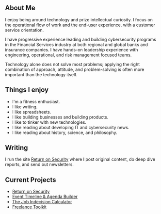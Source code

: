 ## About Me

I enjoy being around technology and prize intellectual curiosity. I focus on the operational flow of work and the end-user experience, with a customer service orientation.

I have progressive experience leading and building cybersecurity programs in the Financial Services industry at both regional and global banks and insurance companies. I have hands-on leadership experience with engineering, operational, and risk management focused teams.

Technology alone does not solve most problems; applying the right combination of approach, attitude, and problem-solving is often more important than the technology itself.

## Things I enjoy

- I'm a fitness enthusiast.
- I like writing.
- I like spreadsheets.
- I like building businesses and building products.
- I like to tinker with new technologies.
- I like reading about developing IT and cybersecurity news.
- I like reading about history, science, and philosophy.

## Writing

I run the site [Return on Security](https://www.returnonsecurity.com) where I post original content, do deep dive reports, and send out newsletters.

## Current Projects

- [Return on Security](https://www.returnonsecurity.com)
- [Event Timeline & Agenda Builder](https://mikeprivette.gumroad.com/l/event-time)
- [The Job Indecision Calculator](https://jobindecision.xyz)
- [Freelance Toolkit](https://appsumo.com/products/marketplace-freelance-toolkit/)
